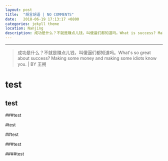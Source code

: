 ```yaml
---
layout: post
title:  "胡言胡语 | NO COMMENTS"
date:   2018-06-19 17:13:17 +0800
categories: jekyll theme
location: Nanjing
description: 成功是什么？不就是赚点儿钱，叫傻逼们都知道吗。What is success? Making some money and making some idiots know you.
---
```

---
>成功是什么？不就是赚点儿钱，叫傻逼们都知道吗。What's so great about success? Making some money and making some idiots know you.
> | BY 王朔


test
================================

 test
--------------------------------------------------
 
 ###test
 
 #test
 
 ##test 
 
 ###test
 
 ####test
